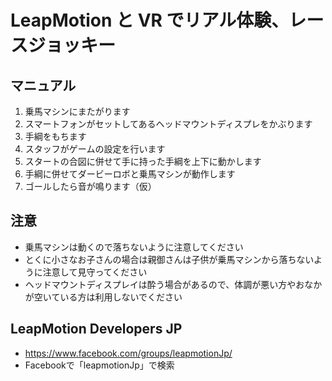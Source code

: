 # LeapMotion と VR でリアル体験、レースジョッキー
## マニュアル
1. 乗馬マシンにまたがります
1. スマートフォンがセットしてあるヘッドマウントディスプレをかぶります
1. 手綱をもちます
1. スタッフがゲームの設定を行います
1. スタートの合図に併せて手に持った手綱を上下に動かします
1. 手綱に併せてダービーロボと乗馬マシンが動作します
1. ゴールしたら音が鳴ります（仮）

## 注意
- 乗馬マシンは動くので落ちないように注意してください
- とくに小さなお子さんの場合は親御さんは子供が乗馬マシンから落ちないように注意して見守ってください
- ヘッドマウントディスプレイは酔う場合があるので、体調が悪い方やおなかが空いている方は利用しないでください

## LeapMotion Developers JP
- https://www.facebook.com/groups/leapmotionJp/
- Facebookで「leapmotionJp」で検索